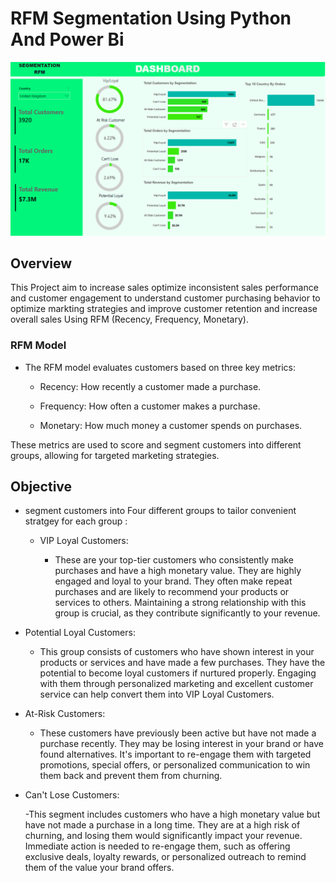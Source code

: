 # RFM Segmentation Using Python And Power Bi
![](https://github.com/mina407/Power-Bi-Python/blob/main/Dashboard.png)
## Overview 
This Project aim to increase sales optimize inconsistent sales performance and customer engagement to understand customer purchasing behavior to optimize markting strategies and improve customer retention and increase overall sales Using RFM (Recency, Frequency, Monetary).
### RFM Model
* The RFM model evaluates customers based on three key metrics:

  - Recency: How recently a customer made a purchase.

  - Frequency: How often a customer makes a purchase.

  - Monetary: How much money a customer spends on purchases.

These metrics are used to score and segment customers into different groups, allowing for targeted marketing strategies.
## Objective
* segment customers into Four different groups to tailor convenient stratgey for each group :
  * VIP Loyal Customers:

    - These are your top-tier customers who consistently make purchases and have a high monetary value. They are highly engaged and loyal to your brand. They often make repeat purchases and are likely to               recommend your products or services to others. Maintaining a strong relationship with this group is crucial, as they contribute significantly to your revenue.

* Potential Loyal Customers:

  - This group consists of customers who have shown interest in your products or services and have made a few purchases. They have the potential to become loyal customers if nurtured properly. Engaging with them     through personalized marketing and excellent customer service can help convert them into VIP Loyal Customers.

* At-Risk Customers:

  - These customers have previously been active but have not made a purchase recently. They may be losing interest in your brand or have found alternatives. It's important to re-engage them with targeted         
    promotions, special offers, or personalized communication to win them back and prevent them from churning.

* Can't Lose Customers:

  -This segment includes customers who have a high monetary value but have not made a purchase in a long time. They are at a high risk of churning, and losing them would significantly impact your revenue.   
   Immediate action is needed to re-engage them, such as offering exclusive deals, loyalty rewards, or personalized outreach to remind them of the value your brand offers.
